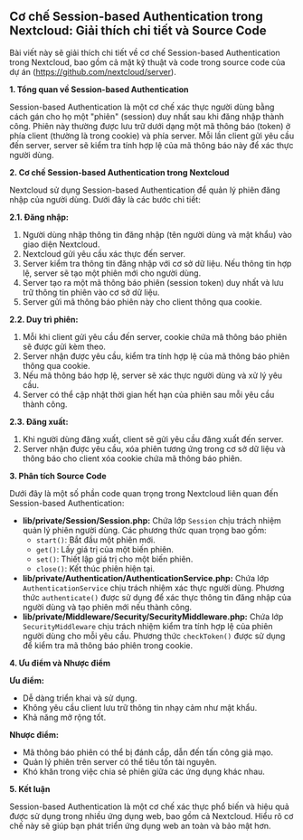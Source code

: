 ## Cơ chế Session-based Authentication trong Nextcloud: Giải thích chi tiết và Source Code

Bài viết này sẽ giải thích chi tiết về cơ chế Session-based Authentication trong Nextcloud, bao gồm cả mặt kỹ thuật và code trong source code của dự án (https://github.com/nextcloud/server).

**1. Tổng quan về Session-based Authentication**

Session-based Authentication là một cơ chế xác thực người dùng bằng cách gán cho họ một "phiên" (session) duy nhất sau khi đăng nhập thành công. Phiên này thường được lưu trữ dưới dạng một mã thông báo (token) ở phía client (thường là trong cookie) và phía server. Mỗi lần client gửi yêu cầu đến server, server sẽ kiểm tra tính hợp lệ của mã thông báo này để xác thực người dùng.

**2. Cơ chế Session-based Authentication trong Nextcloud**

Nextcloud sử dụng Session-based Authentication để quản lý phiên đăng nhập của người dùng. Dưới đây là các bước chi tiết:

**2.1. Đăng nhập:**

1. Người dùng nhập thông tin đăng nhập (tên người dùng và mật khẩu) vào giao diện Nextcloud.
2. Nextcloud gửi yêu cầu xác thực đến server.
3. Server kiểm tra thông tin đăng nhập với cơ sở dữ liệu. Nếu thông tin hợp lệ, server sẽ tạo một phiên mới cho người dùng.
4. Server tạo ra một mã thông báo phiên (session token) duy nhất và lưu trữ thông tin phiên vào cơ sở dữ liệu.
5. Server gửi mã thông báo phiên này cho client thông qua cookie.

**2.2. Duy trì phiên:**

1. Mỗi khi client gửi yêu cầu đến server, cookie chứa mã thông báo phiên sẽ được gửi kèm theo.
2. Server nhận được yêu cầu, kiểm tra tính hợp lệ của mã thông báo phiên thông qua cookie.
3. Nếu mã thông báo hợp lệ, server sẽ xác thực người dùng và xử lý yêu cầu.
4. Server có thể cập nhật thời gian hết hạn của phiên sau mỗi yêu cầu thành công.

**2.3. Đăng xuất:**

1. Khi người dùng đăng xuất, client sẽ gửi yêu cầu đăng xuất đến server.
2. Server nhận được yêu cầu, xóa phiên tương ứng trong cơ sở dữ liệu và thông báo cho client xóa cookie chứa mã thông báo phiên.

**3. Phân tích Source Code**

Dưới đây là một số phần code quan trọng trong Nextcloud liên quan đến Session-based Authentication:

* **lib/private/Session/Session.php:** Chứa lớp `Session` chịu trách nhiệm quản lý phiên người dùng. Các phương thức quan trọng bao gồm:
    * `start()`: Bắt đầu một phiên mới.
    * `get()`: Lấy giá trị của một biến phiên.
    * `set()`: Thiết lập giá trị cho một biến phiên.
    * `close()`: Kết thúc phiên hiện tại.
* **lib/private/Authentication/AuthenticationService.php:** Chứa lớp `AuthenticationService` chịu trách nhiệm xác thực người dùng. Phương thức `authenticate()` được sử dụng để xác thực thông tin đăng nhập của người dùng và tạo phiên mới nếu thành công.
* **lib/private/Middleware/Security/SecurityMiddleware.php:** Chứa lớp `SecurityMiddleware` chịu trách nhiệm kiểm tra tính hợp lệ của phiên người dùng cho mỗi yêu cầu. Phương thức `checkToken()` được sử dụng để kiểm tra mã thông báo phiên trong cookie.

**4. Ưu điểm và Nhược điểm**

**Ưu điểm:**

* Dễ dàng triển khai và sử dụng.
* Không yêu cầu client lưu trữ thông tin nhạy cảm như mật khẩu.
* Khả năng mở rộng tốt.

**Nhược điểm:**

* Mã thông báo phiên có thể bị đánh cắp, dẫn đến tấn công giả mạo.
* Quản lý phiên trên server có thể tiêu tốn tài nguyên.
* Khó khăn trong việc chia sẻ phiên giữa các ứng dụng khác nhau.

**5. Kết luận**

Session-based Authentication là một cơ chế xác thực phổ biến và hiệu quả được sử dụng trong nhiều ứng dụng web, bao gồm cả Nextcloud. Hiểu rõ cơ chế này sẽ giúp bạn phát triển ứng dụng web an toàn và bảo mật hơn.
